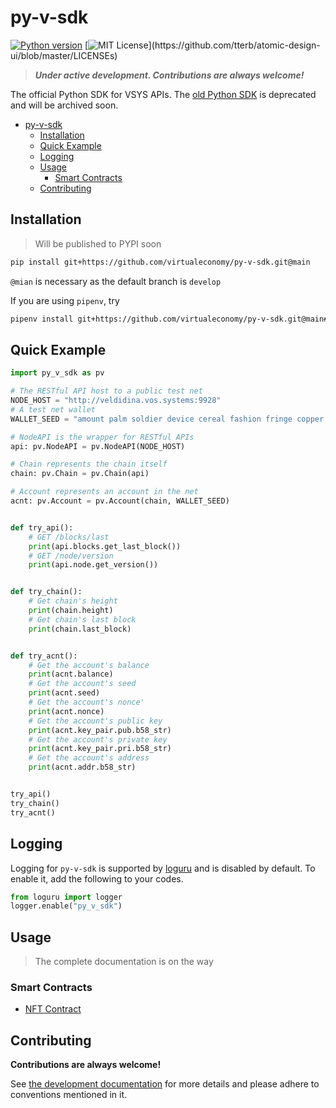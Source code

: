# py-v-sdk
[![Python version](https://img.shields.io/badge/Python-3.7%2B-blue)](https://www.python.org/downloads/)
[![MIT License](https://img.shields.io/apm/l/atomic-design-ui.svg?)](https://github.com/tterb/atomic-design-ui/blob/master/LICENSEs)

> ***Under active development. Contributions are always welcome!***

The official Python SDK for VSYS APIs. The [old Python SDK](https://github.com/virtualeconomy/pyvsystems) is deprecated and will be archived soon.



- [py-v-sdk](#py-v-sdk)
  - [Installation](#installation)
  - [Quick Example](#quick-example)
  - [Logging](#logging)
  - [Usage](#usage)
    - [Smart Contracts](#smart-contracts)
  - [Contributing](#contributing)


## Installation

> Will be published to PYPI soon

```bash
pip install git+https://github.com/virtualeconomy/py-v-sdk.git@main
```

`@mian` is necessary as the default branch is `develop`

If you are using `pipenv`, try

```bash
pipenv install git+https://github.com/virtualeconomy/py-v-sdk.git@main#egg=py_v_sdk
```


## Quick Example

```python
import py_v_sdk as pv

# The RESTful API host to a public test net
NODE_HOST = "http://veldidina.vos.systems:9928"
# A test net wallet
WALLET_SEED = "amount palm soldier device cereal fashion fringe copper huge mansion animal banana ready garment setup"

# NodeAPI is the wrapper for RESTful APIs
api: pv.NodeAPI = pv.NodeAPI(NODE_HOST)

# Chain represents the chain itself
chain: pv.Chain = pv.Chain(api)

# Account represents an account in the net
acnt: pv.Account = pv.Account(chain, WALLET_SEED)


def try_api():
    # GET /blocks/last
    print(api.blocks.get_last_block())
    # GET /node/version
    print(api.node.get_version())


def try_chain():
    # Get chain's height
    print(chain.height)
    # Get chain's last block
    print(chain.last_block)


def try_acnt():
    # Get the account's balance
    print(acnt.balance)
    # Get the account's seed
    print(acnt.seed)
    # Get the account's nonce'
    print(acnt.nonce)
    # Get the account's public key
    print(acnt.key_pair.pub.b58_str)
    # Get the account's private key
    print(acnt.key_pair.pri.b58_str)
    # Get the account's address
    print(acnt.addr.b58_str)


try_api()
try_chain()
try_acnt()
```


## Logging
Logging for `py-v-sdk` is supported by [loguru](https://github.com/Delgan/loguru) and is disabled by default.
To enable it, add the following to your codes.

```python
from loguru import logger
logger.enable("py_v_sdk")
```

## Usage

> The complete documentation is on the way

### Smart Contracts
- [NFT Contract](./doc/smart_contract/NFT_contract.md)


## Contributing

**Contributions are always welcome!**

See [the development documentation](./doc/dev.md) for more details and please adhere to conventions mentioned in it.

